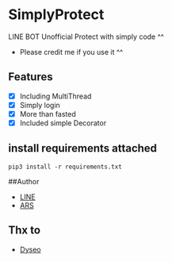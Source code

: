 # SimplyProtect
LINE BOT Unofficial Protect with simply code ^^

- Please credit me if you use it ^^
## Features
-   [x] Including MultiThread
-   [x] Simply login
-   [x] More than fasted
-   [x] Included simple Decorator

## install requirements attached
`pip3 install -r requirements.txt`

##Author
- [LINE]('https://line.me/ti/p/~arsy22bai')
- [ARS]('https://arsybai.xyz')

## Thx to
- [Dyseo]('https://github.com/dyseo')
